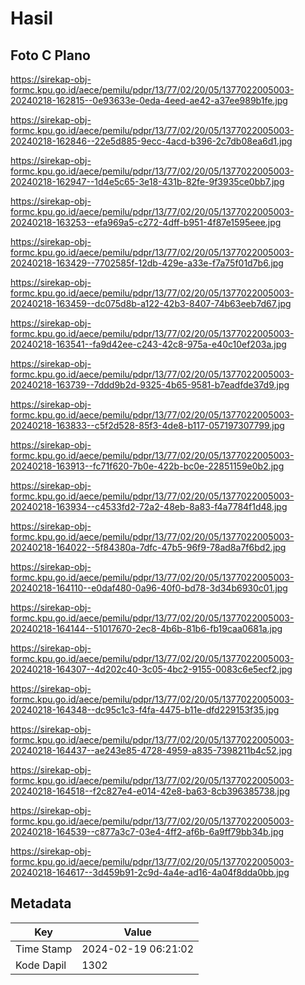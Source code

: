 # Hasil

## Foto C Plano

https://sirekap-obj-formc.kpu.go.id/aece/pemilu/pdpr/13/77/02/20/05/1377022005003-20240218-162815--0e93633e-0eda-4eed-ae42-a37ee989b1fe.jpg

https://sirekap-obj-formc.kpu.go.id/aece/pemilu/pdpr/13/77/02/20/05/1377022005003-20240218-162846--22e5d885-9ecc-4acd-b396-2c7db08ea6d1.jpg

https://sirekap-obj-formc.kpu.go.id/aece/pemilu/pdpr/13/77/02/20/05/1377022005003-20240218-162947--1d4e5c65-3e18-431b-82fe-9f3935ce0bb7.jpg

https://sirekap-obj-formc.kpu.go.id/aece/pemilu/pdpr/13/77/02/20/05/1377022005003-20240218-163253--efa969a5-c272-4dff-b951-4f87e1595eee.jpg

https://sirekap-obj-formc.kpu.go.id/aece/pemilu/pdpr/13/77/02/20/05/1377022005003-20240218-163429--7702585f-12db-429e-a33e-f7a75f01d7b6.jpg

https://sirekap-obj-formc.kpu.go.id/aece/pemilu/pdpr/13/77/02/20/05/1377022005003-20240218-163459--dc075d8b-a122-42b3-8407-74b63eeb7d67.jpg

https://sirekap-obj-formc.kpu.go.id/aece/pemilu/pdpr/13/77/02/20/05/1377022005003-20240218-163541--fa9d42ee-c243-42c8-975a-e40c10ef203a.jpg

https://sirekap-obj-formc.kpu.go.id/aece/pemilu/pdpr/13/77/02/20/05/1377022005003-20240218-163739--7ddd9b2d-9325-4b65-9581-b7eadfde37d9.jpg

https://sirekap-obj-formc.kpu.go.id/aece/pemilu/pdpr/13/77/02/20/05/1377022005003-20240218-163833--c5f2d528-85f3-4de8-b117-057197307799.jpg

https://sirekap-obj-formc.kpu.go.id/aece/pemilu/pdpr/13/77/02/20/05/1377022005003-20240218-163913--fc71f620-7b0e-422b-bc0e-22851159e0b2.jpg

https://sirekap-obj-formc.kpu.go.id/aece/pemilu/pdpr/13/77/02/20/05/1377022005003-20240218-163934--c4533fd2-72a2-48eb-8a83-f4a7784f1d48.jpg

https://sirekap-obj-formc.kpu.go.id/aece/pemilu/pdpr/13/77/02/20/05/1377022005003-20240218-164022--5f84380a-7dfc-47b5-96f9-78ad8a7f6bd2.jpg

https://sirekap-obj-formc.kpu.go.id/aece/pemilu/pdpr/13/77/02/20/05/1377022005003-20240218-164110--e0daf480-0a96-40f0-bd78-3d34b6930c01.jpg

https://sirekap-obj-formc.kpu.go.id/aece/pemilu/pdpr/13/77/02/20/05/1377022005003-20240218-164144--51017670-2ec8-4b6b-81b6-fb19caa0681a.jpg

https://sirekap-obj-formc.kpu.go.id/aece/pemilu/pdpr/13/77/02/20/05/1377022005003-20240218-164307--4d202c40-3c05-4bc2-9155-0083c6e5ecf2.jpg

https://sirekap-obj-formc.kpu.go.id/aece/pemilu/pdpr/13/77/02/20/05/1377022005003-20240218-164348--dc95c1c3-f4fa-4475-b11e-dfd229153f35.jpg

https://sirekap-obj-formc.kpu.go.id/aece/pemilu/pdpr/13/77/02/20/05/1377022005003-20240218-164437--ae243e85-4728-4959-a835-7398211b4c52.jpg

https://sirekap-obj-formc.kpu.go.id/aece/pemilu/pdpr/13/77/02/20/05/1377022005003-20240218-164518--f2c827e4-e014-42e8-ba63-8cb396385738.jpg

https://sirekap-obj-formc.kpu.go.id/aece/pemilu/pdpr/13/77/02/20/05/1377022005003-20240218-164539--c877a3c7-03e4-4ff2-af6b-6a9ff79bb34b.jpg

https://sirekap-obj-formc.kpu.go.id/aece/pemilu/pdpr/13/77/02/20/05/1377022005003-20240218-164617--3d459b91-2c9d-4a4e-ad16-4a04f8dda0bb.jpg


## Metadata

| Key        | Value               |
| ---------- | ------------------- |
| Time Stamp | 2024-02-19 06:21:02 |
| Kode Dapil | 1302                |



